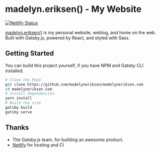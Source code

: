 madelyn.eriksen() - My Website
======
[![Netlify Status](https://api.netlify.com/api/v1/badges/ea093b5f-fe48-4536-9082-e6c9a570915b/deploy-status)](https://app.netlify.com/sites/madelyneriksen/deploys)

[madelyn.eriksen()](https://www.madelyneriksen.com) is my personal website, weblog, and home on the web. Built with Gatsby.js, powered by React, and styled with Sass.

## Getting Started

You can build this project yourself, if you have NPM and Gatsby CLI installed.

```bash
# Clone the Repo
git clone https://github.com/madelyneriksen/madelyneriksen.com
cd madelyneriksen.com
# Install dependencies.
yarn install
# Build the site
gatsby build
gatsby serve
```

## Thanks

* The Gatsby.js team, for building an awesome product.
* [Netlify](https://netlify.com/) for hosting and CI
